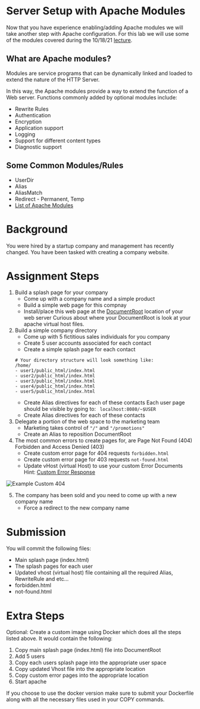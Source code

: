 # Server Setup with Apache Modules
Now that you have experience enabling/adding Apache modules we will take another step with Apache configuration. For this lab we will use some of the modules covered during the 10/18/21 [lecture](https://github.com/CIT384/class-material/tree/main/LectureNotes). 

## What are Apache modules?
Modules are service programs that can be dynamically linked and loaded to extend the nature of the HTTP Server.

In this way, the Apache modules provide a way to extend the function of a Web server. Functions commonly added by optional modules include:
- Rewrite Rules
- Authentication
- Encryption
- Application support
- Logging
- Support for different content types
- Diagnostic support

## Some Common Modules/Rules
- UserDir
- Alias
- AliasMatch
- Redirect - Permanent, Temp
- [List of Apache Modules](https://httpd.apache.org/docs/2.4/mod/)

# Background
You were hired by a startup company and management has recently changed. You have been tasked with creating a company website. 

# Assignment Steps
1. Build a splash page for your company
   - Come up with a company name and a simple product
   - Build a simple web page for this compnay
   - Install/place this web page at the [DocumentRoot](https://httpd.apache.org/docs/2.4/mod/core.html#documentroot) location of your web server
Curious about where your DocumentRoot is look at your apache virtual host files.
2. Build a simple company directory
   - Come up with 5 fictitious sales individuals for you company
   - Create 5 user accounts associated for each contact
   - Create a simple splash page for each contact
   ```
   # Your directory structure will look something like:
   /home/
   - user1/public_html/index.html 
   - user2/public_html/index.html
   - user3/public_html/index.html
   - user4/public_html/index.html
   - user5/public_html/index.html
   ```
   - Create Alias directives for each of these contacts
   Each user page should be visible by going to:
   ` localhost:8080/~$USER`
   - Create Alias directives for each of these contacts
3. Delegate a portion of the web space to the marketing team
   - Marketing takes control of `"/"` and `"/promotions"`
   - Create an Alias to reposition DocumentRoot
4. The most common errors to create pages for, are Page Not Found (404) Forbidden and Access Denied (403)
   - Create custom error page for 404 requests `forbidden.html`
   - Create custom error page for 403 requests `not-found.html`
   - Update vHost (virtual Host) to use your custom Error Documents
Hint: [Custom Error Response](https://httpd.apache.org/docs/2.4/en/custom-error.html)

![Example Custom 404](assets/404.png)

5. The company has been sold and you need to come up with a new company name
   - Force a redirect to the new company name
# Submission
You will commit the following files:  
- Main splash page (index.html)
- The splash pages for each user
- Updated vhost (virtual host) file containing all the required Alias, RewriteRule and etc...
- forbidden.html 
- not-found.html 

# Extra Steps
Optional: Create a custom image using Docker which does all the steps listed above. 
It would contain the following:
1. Copy main splash page (index.html) file into DocumentRoot
2. Add 5 users
3. Copy each users splash page into the appropriate user space
4. Copy updated Vhost file into the appropriate location
5. Copy custom error pages into the appropriate location
6. Start apache

If you choose to use the docker version make sure to submit your Dockerfile along with all the necessary files used in your COPY commands. 
